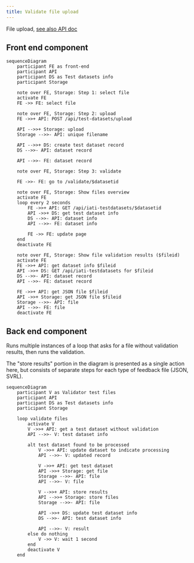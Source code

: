 ```yaml
---
title: Validate file upload
---
```


File upload, [see also API doc](https://api-doc.dataworkbench.io/?version=latest#217f2006-7df9-4e5a-8ffe-b4851a737f93)

## Front end component

```mermaid
sequenceDiagram
	participant FE as front-end
	participant API
	participant DS as Test datasets info
	participant Storage
	
	note over FE, Storage: Step 1: select file
	activate FE
	FE ->> FE: select file
	
	note over FE, Storage: Step 2: upload
	FE ->>+ API: POST /api/test-datasets/upload
	
	API -->>+ Storage: upload
	Storage -->>- API: unique filename

	API -->>+ DS: create test dataset record
	DS -->>- API: dataset record
	
    API -->>- FE: dataset record
	
	note over FE, Storage: Step 3: validate
	
	FE ->>- FE: go to /validate/$datasetid
	
	note over FE, Storage: Show files overview
	activate FE
	loop every 2 seconds
		FE ->>+ API: GET /api/iati-testdatasets/$datasetid
		API ->>+ DS: get test dataset info
		DS -->>- API: dataset info
		API -->>- FE: dataset info
		
		FE ->> FE: update page
	end	
	deactivate FE
	
	note over FE, Storage: Show file validation results ($fileid)
	activate FE
	FE ->>+ API: get dataset info $fileid
	API ->>+ DS: GET /api/iati-testdatasets for $fileid
	DS -->>- API: dataset record
	API -->>- FE: dataset record
	
	FE ->>+ API: get JSON file $fileid
	API ->>+ Storage: get JSON file $fileid
	Storage -->>- API: file
	API -->>- FE: file
	deactivate FE
```

## Back end component

Runs multiple instances of a loop that asks for a file without validation results, then runs the validation.

The "store results" portion in the diagram is presented as a single action here, but consists of separate steps for each type of feedback file (JSON, SVRL).

```mermaid
sequenceDiagram
	participant V as Validator test files
	participant API
	participant DS as Test datasets info
	participant Storage
		
	loop validate files
		activate V
		V ->>+ API: get a test dataset without validation
		API -->>- V: test dataset info

		alt test dataset found to be processed
			V ->>+ API: update dataset to indicate processing
			API -->>- V: updated record
		
			V ->>+ API: get test dataset
			API ->>+ Storage: get file
			Storage -->>- API: file
			API -->>- V: file
			
			V -->>+ API: store results
			API -->>+ Storage: store files
			Storage -->>- API: file
			
			API ->>+ DS: update test dataset info
			DS -->>- API: test dataset info
			
			API -->>- V: result
		else do nothing
			V ->> V: wait 1 second
		end
		deactivate V
	end
```

